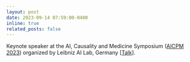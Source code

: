 ```yaml
---
layout: post
date: 2023-09-14 07:59:00-0400
inline: true
related_posts: false
---
```


Keynote speaker at the AI, Causality and Medicine Symposium ([AICPM 2023](https://aicpm2023.de/)) organized by Leibniz AI Lab, Germany [[Talk](/assets/talks/causality-large-language-models-aicpm-germany.pdf)].
